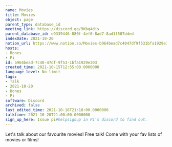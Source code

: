 ```yaml
---
name: Movies
title: Movies
object: page
parent_type: database_id
meeting_link: https://discord.gg/9Kbq4djs
parent_database_id: e9339446-880f-4ef0-8ad7-8ad1f507dded
indexDate: 2021-10-20
notion_url: https://www.notion.so/Movies-b964bead7c4047df9f531bfa1929e303
hosts:
- Bones
- Pi
id: b964bead-7c40-47df-9f53-1bfa1929e303
created_time: 2021-10-15T12:55:00.0000000
language_level: No limit
tags:
- Talk
- 2021-10-20
- Bones
- Pi
software: Discord
archived: false
last_edited_time: 2021-10-16T21:18:00.0000000
talktime: 2021-10-20T21:00:00.0000000
sign_up_here: Issue pi#helpsignup in Pi's discord to find out.
---
```


Let's talk about our favourite movies!
Free talk! Come with your fav lists of movies or films!


